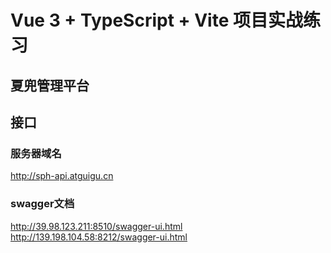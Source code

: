 # Vue 3 + TypeScript + Vite 项目实战练习

## 夏兜管理平台

## 接口

### 服务器域名

<http://sph-api.atguigu.cn>

### swagger文档

<http://39.98.123.211:8510/swagger-ui.html>
<http://139.198.104.58:8212/swagger-ui.html>

